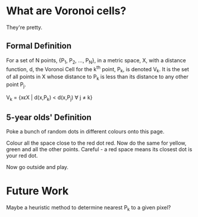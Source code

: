 # What are Voronoi cells?
They're pretty.
## Formal Definition
For a set of N points, {P<sub>1</sub>, P<sub>2</sub>, ..., P<sub>N</sub>}, in a metric space, X, with a distance function, d, the Voronoi Cell for the k<sup>th</sup> point, P<sub>k</sub>, is denoted V<sub>k</sub>. It is the set of all points in X whose distance to P<sub>k</sub> is less than its distance to any other point P<sub>j</sub>.

V<sub>k</sub> = {xϵX | d(x,P<sub>k</sub>) < d(x,P<sub>j</sub>) ∀ j ≠ k}

## 5-year olds' Definition
Poke a bunch of random dots in different colours onto this page.

Colour all the space close to the red dot red. Now do the same for yellow, green and all the other points. Careful - a red space means its closest dot is your red dot.

Now go outside and play.

# Future Work
Maybe a heuristic method to determine nearest P<sub>k</sub> to a given pixel?